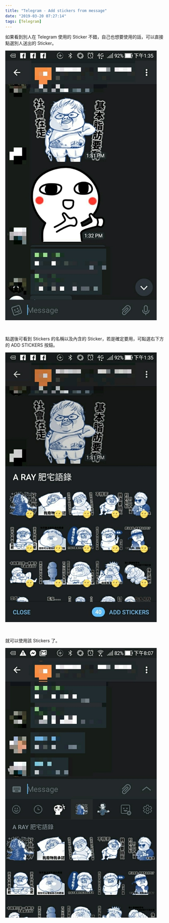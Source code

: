 ```yaml
---
title: "Telegram - Add stickers from message"
date: "2019-03-20 07:27:14"
tags: [Telegram]
---
```



如果看到別人在 Telegram 使用的 Sticker 不錯，自己也想要使用的話，可以直接點選別人送出的 Sticker。  

<!-- More -->

![1.jpg](1.jpg)

<br/>


點選後可看到 Stickers 的名稱以及內含的 Sticker，若是確定要用，可點選右下方的 ADD STICKERS 按鈕。

![2.jpg](2.jpg)

<br/>


就可以使用該 Stickers 了。

![3.jpg](3.jpg)
